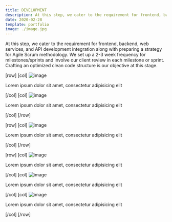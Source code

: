 ```yaml
---
title: DEVELOPMENT
description: At this step, we cater to the requirement for frontend, backend, web services
date: 2020-02-28
template: portfolio
image: ./image.jpg
---
```


At this step, we cater to the requirement for frontend, backend, web services, and API development integration along with preparing a strategy for Agile Scrum methodology. We set up a 2-3 week frequency for milestones/sprints and involve our client review in each milestone or sprint. Crafting an optimized clean code structure is our objective at this stage.

[row]
[col]
![image](./b1.jpg)

Lorem ipsum dolor sit amet, consectetur adipisicing elit

[/col]
[col]
![image](./b2.jpg)

Lorem ipsum dolor sit amet, consectetur adipisicing elit

[/col]
[/row]

[row]
[col]
![image](./w1.jpg)

Lorem ipsum dolor sit amet, consectetur adipisicing elit

[/col]
[/row]

[row]
[col]
![image](./l1.jpg)

Lorem ipsum dolor sit amet, consectetur adipisicing elit

[/col]
[col]
![image](./l2.jpg)

Lorem ipsum dolor sit amet, consectetur adipisicing elit

[/col]
[col]
![image](./l3.jpg)

Lorem ipsum dolor sit amet, consectetur adipisicing elit

[/col]
[/row]
